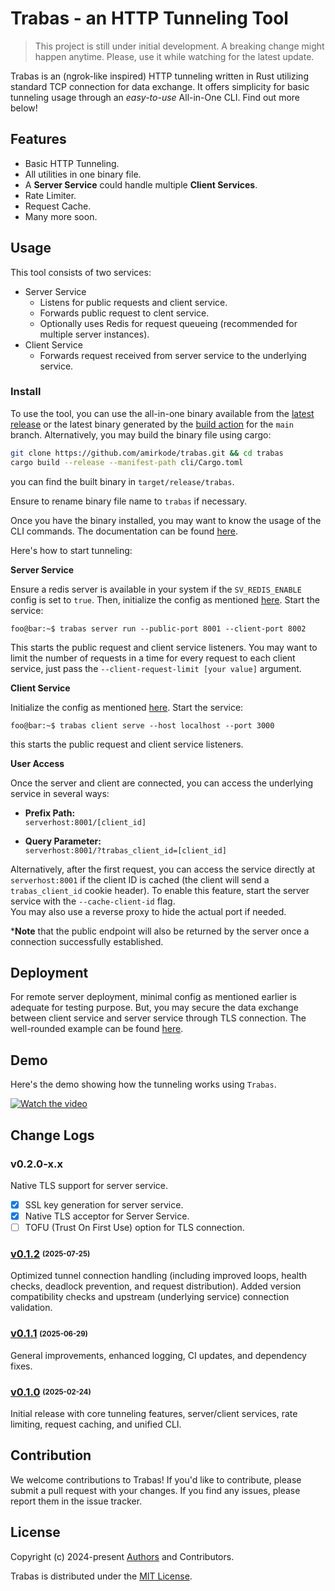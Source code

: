 # Trabas - an HTTP Tunneling Tool
> This project is still under initial development. A breaking change might happen anytime. Please, use it while watching for the latest update.

Trabas is an (ngrok-like inspired) HTTP tunneling written in Rust utilizing standard TCP connection for data exchange. It offers simplicity for basic tunneling usage through an _easy-to-use_ All-in-One CLI. Find out more below!

## Features
- Basic HTTP Tunneling.
- All utilities in one binary file.
- A **Server Service** could handle multiple **Client Services**.
- Rate Limiter.
- Request Cache.
- Many more soon.

## Usage
This tool consists of two services:
- Server Service
  - Listens for public requests and client service.
  - Forwards public request to clent service.
  - Optionally uses Redis for request queueing (recommended for multiple server instances).
- Client Service
  - Forwards request received from server service to the underlying service.

### Install
To use the tool, you can use the all-in-one binary available from the [latest release](https://github.com/amirkode/trabas/releases) or the latest binary generated by the [build action](https://github.com/amirkode/trabas/actions/workflows/ci.yml) for the `main` branch.
Alternatively, you may build the binary file using cargo:
```bash
git clone https://github.com/amirkode/trabas.git && cd trabas
cargo build --release --manifest-path cli/Cargo.toml
```
you can find the built binary in `target/release/trabas`.

Ensure to rename binary file name to `trabas` if necessary.

Once you have the binary installed, you may want to know the usage of the CLI commands. The documentation can be found [here](https://github.com/amirkode/trabas/blob/main/doc/CLI.md).

Here's how to start tunneling:

**Server Service**

Ensure a redis server is available in your system if the `SV_REDIS_ENABLE` config is set to `true`. Then, initialize the config as mentioned [here](https://github.com/amirkode/trabas/blob/main/doc/CONFIG.md).
Start the service:
```console
foo@bar:~$ trabas server run --public-port 8001 --client-port 8002
```
This starts the public request and client service listeners. You may want to limit the number of requests in a time for every request to each client service, just pass the `--client-request-limit [your value]` argument.

**Client Service**

Initialize the config as mentioned [here](https://github.com/amirkode/trabas/blob/main/doc/CONFIG.md). Start the service:
```console
foo@bar:~$ trabas client serve --host localhost --port 3000
```
this starts the public request and client service listeners.

**User Access**

Once the server and client are connected, you can access the underlying service in several ways:

- **Prefix Path:**  
  `serverhost:8001/[client_id]`

- **Query Parameter:**  
  `serverhost:8001/?trabas_client_id=[client_id]`

Alternatively, after the first request, you can access the service directly at `serverhost:8001` if the client ID is cached (the client will send a `trabas_client_id` cookie header). To enable this feature, start the server service with the `--cache-client-id` flag.  
You may also use a reverse proxy to hide the actual port if needed.

***Note** that the public endpoint will also be returned by the server once a connection successfully established.

## Deployment

For remote server deployment, minimal config as mentioned earlier is adequate for testing purpose. But, you may secure the data exchange between client service and server service through TLS connection. The well-rounded example can be found [here](https://github.com/amirkode/trabas/blob/main/doc/SETUP_SERVER.md).

## Demo
Here's the demo showing how the tunneling works using `Trabas`.

[![Watch the video](https://github.com/user-attachments/assets/47b7397b-45e8-47f5-9296-7f18998cda8e)](https://jotling.liter8.sh/trabas-demo-v1?media=video)

## Change Logs
### **v0.2.0-x.x**
Native TLS support for server service.
- [x] SSL key generation for server service.
- [x] Native TLS acceptor for Server Service.
- [ ] TOFU (Trust On First Use) option for TLS connection.

### [**v0.1.2**](https://github.com/amirkode/trabas/releases/tag/trabas-v0.1.2) <sub><sup>(2025-07-25)</sup></sub>
Optimized tunnel connection handling (including improved loops, health checks, deadlock prevention, and request distribution). Added version compatibility checks and upstream (underlying service) connection validation.

### [**v0.1.1**](https://github.com/amirkode/trabas/releases/tag/trabas-v0.1.1) <sub><sup>(2025-06-29)</sup></sub>
General improvements, enhanced logging, CI updates, and dependency fixes.

### [**v0.1.0**](https://github.com/amirkode/trabas/releases/tag/trabas-v0.1.0) <sub><sup>(2025-02-24)</sup></sub>
Initial release with core tunneling features, server/client services, rate limiting, request caching, and unified CLI.

## Contribution

We welcome contributions to Trabas! If you'd like to contribute, please submit a pull request with your changes. If you find any issues, please report them in the issue tracker.


## License
Copyright (c) 2024-present [Authors](https://github.com/amirkode/trabas/blob/main/AUTHORS) and Contributors.

Trabas is distributed under the [MIT License](https://opensource.org/license/mit/).
